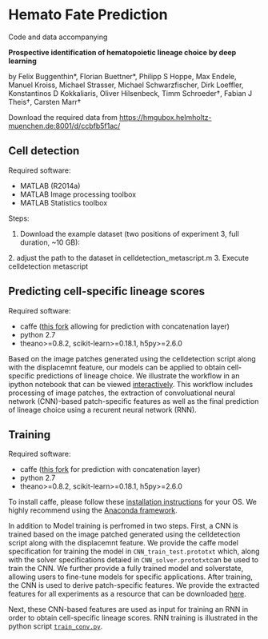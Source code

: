 # Hemato Fate Prediction

Code and data accompanying 

**Prospective identification of hematopoietic lineage choice by deep learning**

by Felix Buggenthin\*, Florian Buettner\*, Philipp S Hoppe, Max Endele, Manuel Kroiss, Michael Strasser, Michael Schwarzfischer, Dirk Loeffler, Konstantinos D Kokkaliaris, Oliver Hilsenbeck, Timm Schroeder†, Fabian J Theis†, Carsten Marr† 

Download the required data from https://hmgubox.helmholtz-muenchen.de:8001/d/ccbfb5f1ac/
 
 
## Cell detection
Required software:
* MATLAB (R2014a)
* MATLAB Image processing toolbox
* MATLAB Statistics toolbox

Steps:
 1. Download the example dataset (two positions of experiment 3, full duration, ~10 GB):
 <LINK MISSING>
 2. adjust the path to the dataset in celldetection_metascript.m
 3. Execute celldetection metascript
 
## Predicting cell-specific lineage scores
Required software:
* caffe ([this fork](https://github.com/flophys/caffe) allowing for prediction with concatenation layer) 
* python 2.7
* theano>=0.8.2, scikit-learn>=0.18.1, h5py>=2.6.0 

Based on the image patches generated using the celldetection script along with the displacemnt feature, our models can be applied to obtain cell-specific predictions of lineage choice. We illustrate the workflow in an ipython notebook that can be viewed [interactively](http://nbviewer.ipython.org/github/QSCD/HematoFatePrediction/blob/master/cellprediction/Predict_cell_fates.ipynb).  This workflow includes processing of image patches, the extraction of convoluational neural network (CNN)-based patch-specific features as well as the final prediction of lineage choice using a recurent neural network (RNN).
 
## Training
Required software:
* caffe ([this fork](https://github.com/flophys/caffe) for prediction with concatenation layer) 
* python 2.7
* theano>=0.8.2, scikit-learn>=0.18.1, h5py>=2.6.0

To install caffe, please follow these [installation instructions](http://caffe.berkeleyvision.org/installation.html) for your OS. We highly recommend using the [Anaconda framework](https://docs.continuum.io).  


In addition to Model training is perfromed in two steps. First, a CNN is trained based on the image patched generated using the celldetection script along with the displacemnt feature.
We provide the caffe model specification for training the model in `CNN_train_test.prototxt` which, along with the solver specifications detaied in `CNN_solver.prototxt`can be used to train the CNN. We further provide a fully trained model and solverstate, allowing users to fine-tune models for specific applications. After training, the CNN is used to derive patch-specific features. We provide the extracted features for all experiments as a resource that can be downloaded [here]().

 Next, these CNN-based features are used as input for training an RNN in order to obtain cell-specific lineage scores. 
 RNN training is illustrated in the python script [`train_conv.py`](https://github.com/QSCD/HematoFatePrediction/blob/master/cellprediction/py/train_conv.py). 




